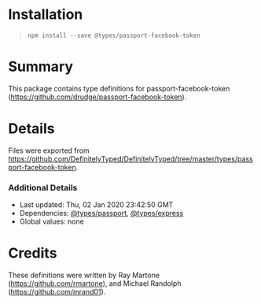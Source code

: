 # Installation
> `npm install --save @types/passport-facebook-token`

# Summary
This package contains type definitions for passport-facebook-token (https://github.com/drudge/passport-facebook-token).

# Details
Files were exported from https://github.com/DefinitelyTyped/DefinitelyTyped/tree/master/types/passport-facebook-token.

### Additional Details
 * Last updated: Thu, 02 Jan 2020 23:42:50 GMT
 * Dependencies: [@types/passport](https://npmjs.com/package/@types/passport), [@types/express](https://npmjs.com/package/@types/express)
 * Global values: none

# Credits
These definitions were written by Ray Martone (https://github.com/rmartone), and Michael Randolph (https://github.com/mrand01).
